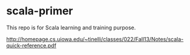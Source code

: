 # scala-primer
This repo is for Scala learning and training purpose.

http://homepage.cs.uiowa.edu/~tinelli/classes/022/Fall13/Notes/scala-quick-reference.pdf
